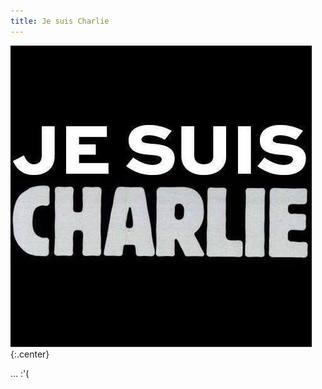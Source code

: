 ```yaml
---
title: Je suis Charlie
---
```


![Je suis Charlie](/assets/images/20150107/je-suis-charlie.png){:.center}

… :'(
